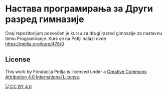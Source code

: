 # Настава програмирања за Други разред гимназије

Ovaj repozitorijum posvećen je kursu za drugi razred gimnazije za nastavnu temu Programiranje. Kurs se na Petlji nalazi ovde https://petlja.org/kurs/478/0

## License

This work by Fondacija Petlja is licensed under a
[Creative Commons Attribution 4.0 International License][cc-by].

[![CC BY 4.0][cc-by-image]][cc-by]

[cc-by]: http://creativecommons.org/licenses/by/4.0/
[cc-by-image]: https://i.creativecommons.org/l/by/4.0/88x31.png
